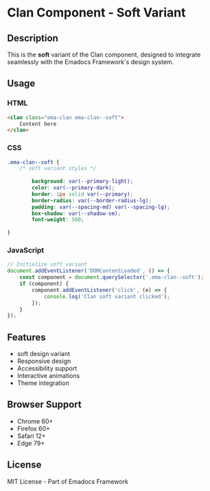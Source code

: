 # Clan Component - Soft Variant

## Description
This is the **soft** variant of the Clan component, designed to integrate seamlessly with the Emadocs Framework's design system.

## Usage

### HTML
```html
<clan class="ema-clan ema-clan--soft">
    Content here
</clan>
```

### CSS
```css
.ema-clan--soft {
    /* soft variant styles */
    
        background: var(--primary-light);
        color: var(--primary-dark);
        border: 1px solid var(--primary);
        border-radius: var(--border-radius-lg);
        padding: var(--spacing-md) var(--spacing-lg);
        box-shadow: var(--shadow-sm);
        font-weight: 500;
    
}
```

### JavaScript
```javascript
// Initialize soft variant
document.addEventListener('DOMContentLoaded', () => {
    const component = document.querySelector('.ema-clan--soft');
    if (component) {
        component.addEventListener('click', (e) => {
            console.log('Clan soft variant clicked');
        });
    }
});
```

## Features
- soft design variant
- Responsive design
- Accessibility support
- Interactive animations
- Theme integration

## Browser Support
- Chrome 60+
- Firefox 60+
- Safari 12+
- Edge 79+

## License
MIT License - Part of Emadocs Framework
